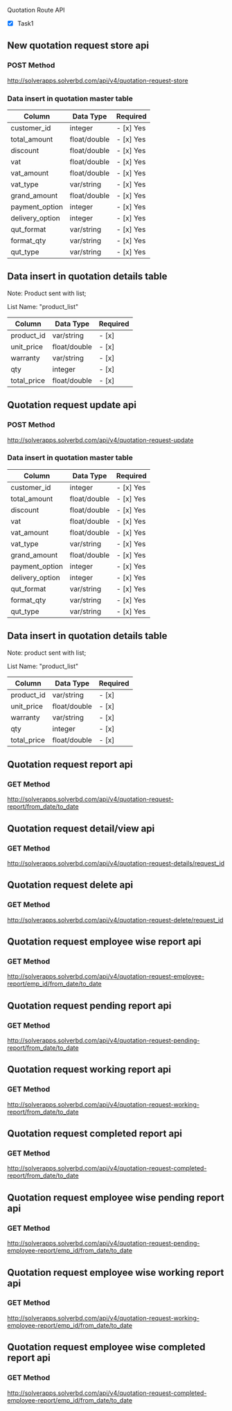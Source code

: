 Quotation Route API

- [x] Task1

## New quotation request store api
### POST Method
  
http://solverapps.solverbd.com/api/v4/quotation-request-store
 
### Data insert in quotation master table	
|Column			| Data Type		| Required 	|
| --------- 	| --------- 	| ------- 	|
|customer_id	| integer 		|- [x] Yes |
|total_amount	| float/double 	|- [x] Yes |
|discount		| float/double 	|- [x] Yes |
|vat			| float/double 	|- [x] Yes |
|vat_amount		| float/double 	|- [x] Yes |
|vat_type		| var/string 	|- [x] Yes |
|grand_amount	| float/double 	|- [x] Yes |
|payment_option	| integer 		|- [x] Yes |
|delivery_option| integer 		|- [x] Yes |
|qut_format		| var/string 	|- [x] Yes |
|format_qty		| var/string 	|- [x] Yes |
|qut_type		| var/string 	|- [x] Yes |
  

## Data insert in quotation details table
Note: Product sent with list;
  
List Name: "product_list"
  
| Column		| Data Type 	| Required	|
| ----------- 	| --------- 	| --------	|
| product_id 	| var/string 	| - [x]		|
| unit_price 	| float/double 	| - [x]		|
| warranty 		| var/string 	| - [x]		|
| qty 			| integer 		| - [x]		|
| total_price 	| float/double 	| - [x]		|

  
## Quotation request update api
### POST Method
http://solverapps.solverbd.com/api/v4/quotation-request-update
  
### Data insert in quotation master table	
|Column			| Data Type		| Required 	|
| --------- 	| --------- 	| ------- 	|
|customer_id	| integer 		| - [x] Yes |
|total_amount	| float/double 	| - [x] Yes |
|discount		| float/double 	| - [x] Yes |
|vat			| float/double 	| - [x] Yes |
|vat_amount		| float/double 	| - [x] Yes |
|vat_type		| var/string 	| - [x] Yes |
|grand_amount	| float/double 	| - [x] Yes |
|payment_option	| integer 		| - [x] Yes |
|delivery_option| integer 		| - [x] Yes |
|qut_format		| var/string 	| - [x] Yes |
|format_qty		| var/string 	| - [x] Yes |
|qut_type		| var/string 	| - [x] Yes |
  

## Data insert in quotation details table
Note: product sent with list;
  
List Name: "product_list"
  
| Column		| Data Type 	| Required	|
| ----------- 	| --------- 	| --------	|
| product_id 	| var/string 	| - [x]		|
| unit_price 	| float/double 	| - [x]		|
| warranty 		| var/string 	| - [x]		|
| qty 			| integer 		| - [x]		|
| total_price 	| float/double 	| - [x]		|


## Quotation request report api
### GET Method
http://solverapps.solverbd.com/api/v4/quotation-request-report/from_date/to_date

  
## Quotation request detail/view api
### GET Method
http://solverapps.solverbd.com/api/v4/quotation-request-details/request_id


## Quotation request delete api
### GET Method
http://solverapps.solverbd.com/api/v4/quotation-request-delete/request_id


## Quotation request employee wise report api
### GET Method
http://solverapps.solverbd.com/api/v4/quotation-request-employee-report/emp_id/from_date/to_date



## Quotation request pending report api
### GET Method
http://solverapps.solverbd.com/api/v4/quotation-request-pending-report/from_date/to_date




## Quotation request working report api
### GET Method
http://solverapps.solverbd.com/api/v4/quotation-request-working-report/from_date/to_date



## Quotation request completed report api
### GET Method
http://solverapps.solverbd.com/api/v4/quotation-request-completed-report/from_date/to_date


## Quotation request employee wise pending report api
### GET Method
http://solverapps.solverbd.com/api/v4/quotation-request-pending-employee-report/emp_id/from_date/to_date


## Quotation request employee wise working report api
### GET Method
http://solverapps.solverbd.com/api/v4/quotation-request-working-employee-report/emp_id/from_date/to_date


## Quotation request employee wise completed report api
### GET Method
http://solverapps.solverbd.com/api/v4/quotation-request-completed-employee-report/emp_id/from_date/to_date


  


